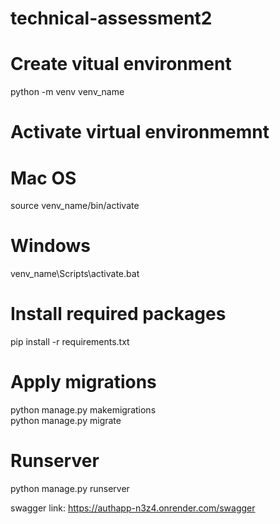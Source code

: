 # technical-assessment2

# Create vitual environment
python -m venv venv_name

# Activate virtual environmemnt
# Mac OS
source venv_name/bin/activate
# Windows
venv_name\Scripts\activate.bat

# Install required packages
pip install -r requirements.txt

# Apply migrations
python manage.py makemigrations <br>
python manage.py migrate

# Runserver
python manage.py runserver

swagger link: https://authapp-n3z4.onrender.com/swagger
